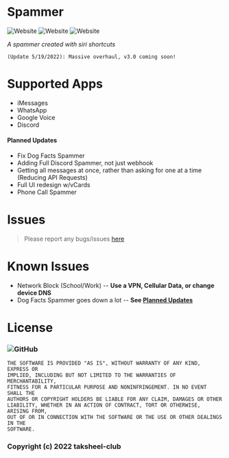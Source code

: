 # Spammer
![Website](https://img.shields.io/website?down_message=Dad%20Joke&style=for-the-badge&up_message=Dad%20Joke&url=https%3A%2F%2Ficanhazdadjoke.com)
![Website](https://img.shields.io/website?down_message=Dog%20Facts&style=for-the-badge&up_message=Dog%20Facts&url=https%3A%2F%2Fdog-facts-api.herokuapp.com%2F)
![Website](https://img.shields.io/website?down_message=Insult&style=for-the-badge&up_message=Insult&url=https%3A%2F%2Fevilinsult.com%2Fgenerate_insult.php%3Flang%3Den%26type%3Djson)

*A spammer created with siri shortcuts*

```
(Update 5/19/2022): Massive overhaul, v3.0 coming soon!
```

# Supported Apps
- iMessages
- WhatsApp
- Google Voice
- Discord

#### Planned Updates
- Fix Dog Facts Spammer
- Adding Full Discord Spammer, not just webhook
- Getting all messages at once, rather than asking for one at a time (Reducing API Requests)
- Full UI redesign w/vCards
- Phone Call Spammer

# Issues
> Please report any bugs/issues [here](https://github.com/taksheel-club/Spammer/issues/new)

# Known Issues
- Network Block (School/Work) -- **Use a VPN, Cellular Data, or change device DNS**
- Dog Facts Spammer goes down a lot -- **See [Planned Updates](https://github.com/taksheel-club/Spammer/blob/main/README.md#planned-updates)**

# License
### ![GitHub](https://img.shields.io/github/license/taksheel-club/Spammer?style=for-the-badge)
```
THE SOFTWARE IS PROVIDED "AS IS", WITHOUT WARRANTY OF ANY KIND, EXPRESS OR
IMPLIED, INCLUDING BUT NOT LIMITED TO THE WARRANTIES OF MERCHANTABILITY,
FITNESS FOR A PARTICULAR PURPOSE AND NONINFRINGEMENT. IN NO EVENT SHALL THE
AUTHORS OR COPYRIGHT HOLDERS BE LIABLE FOR ANY CLAIM, DAMAGES OR OTHER
LIABILITY, WHETHER IN AN ACTION OF CONTRACT, TORT OR OTHERWISE, ARISING FROM,
OUT OF OR IN CONNECTION WITH THE SOFTWARE OR THE USE OR OTHER DEALINGS IN THE
SOFTWARE.
```
### Copyright (c) 2022 taksheel-club
